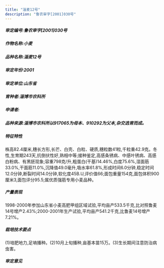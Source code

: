 ```yaml
---
title: "淄麦12号"
description: "鲁农审字[2001]030号"
---
```

##### 审定编号:鲁农审字[2001]030号

##### 作物名称:小麦

##### 品种名称:淄麦12号

##### 审定年份:2001

##### 审定单位:山东省

##### 育种者:淄博市农科所

##### 申请者:

##### 品种来源:淄博市农科所以917065为母本、910292为父本,杂交选育而成。

##### 特征特性
株高82.4厘米,穗长方形,长芒、白壳、白粒、硬质,穗粒数41粒,千粒重42.9克。冬性,生育期243天,抗倒伏性好,熟相中等;接种鉴定,高感条锈病、中感叶锈病、高感白粉病、有黑胚现象;容重798克/升,粗蛋白(干基)14.46%,白度75.6%,湿面筋33.0%,干面筋11.0%,沉降值49.0毫升,吸水率61.8%,形成时间6.0分钟,稳定时间12.0分钟,断裂时间14.0分钟,软化度45B.U,评价值66;面包重量154克,面包体积900厘米3,面包评分95.5;属优质强筋专用小麦品种。

##### 产量表现
1998-2000年参加山东省小麦高肥甲组区域试验,平均亩产533.5千克,比对照鲁麦14号增产2.43%;2000-2001年生产试验,平均亩产541.2千克,比鲁麦14号增产7.21%。

##### 栽培技术要点
(1)培肥地力,足墒播种。(2)10月上旬播种,亩基本苗15万。(3)生长期间注意防治病虫害。

##### 审定意见


